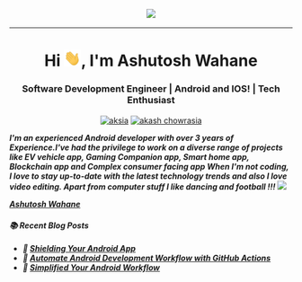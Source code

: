 <p align="center">
  <img src="https://github.com/thompsonemerson/thompsonemerson/raw/master/cover-thompson.png" height="200"/>
</p>
<hr>
<h1 align="center">Hi <img src="https://raw.githubusercontent.com/ABSphreak/ABSphreak/master/gifs/Hi.gif" width="30px">, I'm Ashutosh Wahane</h1>
<h3 align="center">Software Development Engineer | Android and IOS! | Tech Enthusiast </h3>
<p align="center">
<a href="https://www.linkedin.com/in/ashutoshwahane/" target="blank"><img align="center" src="https://cdn.jsdelivr.net/npm/simple-icons@3.0.1/icons/linkedin.svg" alt="aksia" height="30" width="40" /></a>
<a href="https://www.facebook.com/ashutoshwahane/" target="blank"><img align="center" src="https://cdn.jsdelivr.net/npm/simple-icons@3.0.1/icons/facebook.svg" alt="akash chowrasia" height="30" width="40" /></a>




<p align="center">
  <em>
    
   <b>I'm an experienced Android developer with over 3 years of Experience.<b>I've had the privilege to work on a diverse range of projects like EV vehicle app, Gaming Companion app, Smart home app, Blockchain app and Complex consumer facing app
  <b><i> When I'm not coding, I love to stay up-to-date with the latest technology trends and also I love video editing. Apart from computer stuff I like dancing and football !!!</i></b> <img src="https://media.giphy.com/media/7j2hfyeVcDtf2/giphy.gif" width="50" />
</p>


<p align="center">
  <div class="badge-base LI-profile-badge" data-locale="en_US" data-size="large" data-theme="dark" data-type="HORIZONTAL" data-vanity="ashutoshwahane" data-version="v1"><a class="badge-base__link LI-simple-link" href="https://in.linkedin.com/in/ashutoshwahane?trk=profile-badge">Ashutosh Wahane</a></div>
</p>


              
#### :books: Recent Blog Posts
<!-- BLOGPOSTS:START -->
 - 💫 [Shielding Your Android App](https://blog.ashutoshwahane.dev/shielding-your-android-app)
 - 💯 [Automate Android Development Workflow with GitHub Actions](https://blog.ashutoshwahane.dev/automate-android-development-workflow-with-github-actions)
 - 💯 [Simplified Your Android Workflow](https://blog.ashutoshwahane.dev/simplified-your-android-workflow)<!-- BLOGPOSTS:END -->


